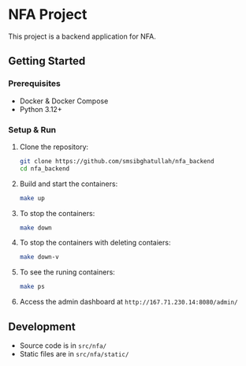 # NFA Project
This project is a backend application for NFA.

## Getting Started

### Prerequisites
- Docker & Docker Compose
- Python 3.12+

### Setup & Run
1. Clone the repository:
   ```bash
   git clone https://github.com/smsibghatullah/nfa_backend
   cd nfa_backend
   ```
2. Build and start the containers:
   ```bash
   make up
   ```

3. To stop the containers:
   ```bash
   make down
   ```

4. To stop the containers with deleting contaiers:
   ```bash
   make down-v
   ```

5. To see the runing containers:
   ```bash
   make ps
   ```

5. Access the admin dashboard at `http://167.71.230.14:8080/admin/`

## Development
- Source code is in `src/nfa/`
- Static files are in `src/nfa/static/`